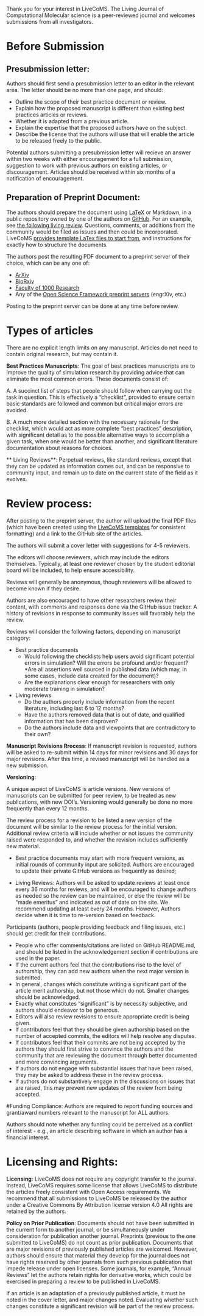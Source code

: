 Thank you for your interest in LiveCoMS. The Living Journal of Computational Molecular science is a peer-reviewed journal and welcomes submissions from all investigators.

# Before Submission

## Presubmission letter:

Authors should first send a presubmission letter to an editor in the relevant area.  The letter should be no more than one page, and should:
* Outline the scope of their best practice document or review.
* Explain how the proposed manuscript is different than existing best practices articles or reviews. 
* Whether it is adapted from a previous article.
* Explain the expertise that the proposed authors have on the subject.
* Describe the license that the authors will use that will enable the article to be released freely to the public.

Potential authors submitting a presubmission letter will recieve an answer within two weeks with either encouragement for a full submission, suggestion to work with previous authors on existing articles, or discouragement.  Articles should be received within six months of a notification of encouragement.

## Preparation of Preprint Document:

The authors should prepare the document using [LaTeX](https://www.latex-project.org/) or Markdown, in a public repository owned by one of the authors on [GitHub](http://wwww.github.com).  For an example, see [the following living review](https://github.com/MobleyLab/benchmarksets). Questions, comments, or additions from the community would be filed as issues and then could be incorporated. LiveCoMS [provides template LaTex files to start from](http://www.github.com/livecoms/author_templates), and instructions for exactly how to structure the documents.

The authors post the resulting PDF document to a preprint server of their choice, which can be any one of:
* [ArXiv](https://arxiv.org)
* [BioRxiv](http://www.bioarxiv.org)
* [Faculty of 1000 Research](https://f1000research.com)
* Any of the [Open Science Framework preprint servers](https://osf.io/preprints/) (engrXiv, etc.)

Posting to the preprint server can be done at any time before review. 

# Types of articles

There are no explicit length limits on any manuscript. Articles do not need to contain original research, but may contain it.

**Best Practices Manuscripts**: The goal of best practices manuscripts are to improve the quality of simulation research by providing advice that can eliminate the most common errors. 
These documents consist of:

A. A succinct list of steps that people should follow when carrying out the task in question. This is effectively a “checklist”, provided to ensure certain basic standards are followed and common but 
critical major errors are avoided.

B. A much more detailed section with the necessary rationale for the checklist, which would act as more complete “best practices” description, with significant detail as to the possible alternative ways to accomplish a given task, when one would be better than another, and significant literature documentation about reasons for choices.

** Living Reviews**: Perpetual reviews, like standard reviews, except that they can be updated as information comes out, and can be responsive to community input, and remain up to date on the current state of the field as it evolves. 

# Review process:

After posting to the preprint server, the author will upload the final PDF files (which have been created using the [LiveCoMS templates](http://www.github.com/livecoms/author_templates) for consistent formatting) and a link to the GitHub site of the articles.

The authors will submit a cover letter with suggestions for 4-5 reviewers.

The editors will choose reviewers, which may include the editors themselves. Typically, at least one reviewer chosen by the student editorial board will be included, to help ensure accessibility.

Reviews will generally be anonymous, though reviewers will be allowed to become known if they desire.

Authors are also encouraged to have other researchers review their content, with comments and responses done via the GitHub issue tracker.  A history of revisions in response to community issues will favorably help the review.

Reviews will consider the following factors, depending on manuscript category:

* Best practice documents
    * Would following the checklists help users avoid significant potential errors in simulation? Will the errors be profound and/or frequent? 
    *Are all assertions well sourced in published data (which may, in some cases, include data created for the document)?
    * Are the explanations clear enough for researchers with only moderate training in simulation?
* Living reviews
    * Do the authors properly include information from the recent literature, including last 6 to 12 months?
    * Have the authors removed data that is out of date, and qualified information that has been disproven?
    * Do the authors include data and viewpoints that are contradictory to their own?

**Manuscript Revisions Rrocess**: If manuscript revision is requested, authors will be asked to re-submit within 14 days for minor revisions and 30 days for major revisions. After this time, a revised manuscript will be handled as a new submission.

**Versioning**:

A unique aspect of LiveCoMS is article versions. New versions of manuscripts can be submitted for peer review, to be treated as new publications, with new DOI’s.  Versioning would generally be done no more frequently than every 12 months.  

The review process for a revision to be listed a new version of the document will be similar to the review process for the initial version.  Additional review criteria will include whether or not issues the community raised were responded to, and whether the revision includes sufficiently new material. 

* Best practice documents may start with more frequent versions, as initial rounds of community input are solicited. Authors are encouraged to update their private GitHub versions as frequently as desired; 

* Living Reviews: Authors will be asked to update reviews at least once every 36 months for reviews, and will be encouraged to change authors as needed so the review can be maintained, or else the review will be “made emeritus” and indicated as out of date on the site.  We recommend updating at least every 24 months.  However, Authors decide when it is time to re-version based on feedback. 

Participants (authors, people providing feedback and filing issues, etc.) should get credit for their contributions. 
* People who offer comments/citations are listed on GitHub README.md, and should be listed in the acknowledgement section if contributions are used in the paper.  
* If the current authors feel that the contributions rise to the level of authorship, they can add new authors when the next major version is submitted.   
* In general, changes which constitute writing a significant part of the article merit authorship, but not those which do not. Smaller changes should be acknowledged. 
* Exactly what constitutes “significant” is by necessity subjective, and authors should endeavor to be generous. 
* Editors will also review revisions to ensure appropriate credit is being given.
* If contributors feel that they should be given authorship based on the number of accepted commits, the editors will help resolve any disputes.  
* If contributors feel that their commits are not being accepted by the authors they should first strive to convince the authors and the community that are reviewing the document through better documented and more convincing arguments.  
* If authors do not engage with substantial issues that have been raised, they may be asked to address these in the review process. 
* If authors do not substantively engage in the discussions on issues that are raised, this may prevent new updates of the review from being accepted.

#Funding Compliance:
Authors are required to report funding sources and grant/award numbers relevant to the manuscript for ALL authors.

Authors should note whether any funding could be perceived as a conflict of interest - e.g., an article describing software in which an author has a financial interest.

# Licensing and Rights: 
**Licensing**: LiveCoMS does not require any copyright transfer to the journal.  Instead, LiveCoMS requires some license that allows LiveCoMS to distribute the articles freely consistent with Open Access requirements. We recommend that all submissions to LiveCoMS be released by the author under a Creative Commons By Attribution license version 4.0  All rights are retained by the authors. 

**Policy on Prior Publication**: Documents should not have been submitted in the current form to another journal, or be simultaneously under consideration for publication another journal. Preprints (previous to the one submitted to LiveCoMS) do not count as prior publication.  Documents that are major revisions of previously published articles are welcomed. However, authors should ensure that material they develop for the journal does not have rights reserved by other journals from such previous publication that impede release under open licenses. Some journals, for example, “Annual Reviews” let the authors retain rights for derivative works, which could be exercised in preparing a review to be published in LiveCoMS. 

If an article is an adaptation of a previously published article, it must be noted in the cover letter, and major changes noted. Evaluating whether such changes constitute a significant revision will be part of the review process.
